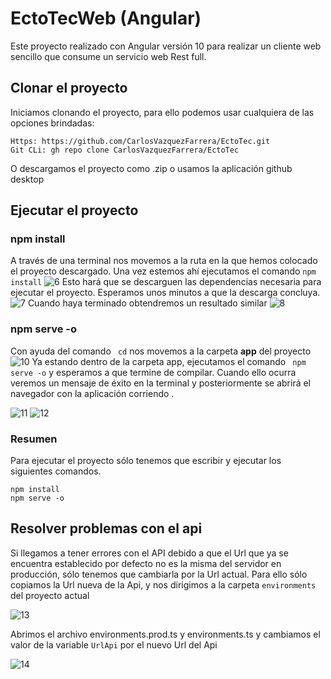 # EctoTecWeb (Angular)

Este proyecto realizado con Angular versión 10 para realizar un cliente web sencillo que consume un servicio web Rest full.

## Clonar el proyecto
Iniciamos clonando el proyecto, para ello podemos usar cualquiera de las opciones brindadas:
```shell
Https: https://github.com/CarlosVazquezFarrera/EctoTec.git
Git CLi: gh repo clone CarlosVazquezFarrera/EctoTec
```
O descargamos el proyecto como .zip o usamos la aplicación github desktop
## Ejecutar el proyecto

### npm install
A través de una terminal nos movemos a la ruta en la que hemos colocado el proyecto descargado. Una vez estemos ahí ejecutamos el comando  `npm install` 
![6](https://user-images.githubusercontent.com/28713740/111882056-07cf3400-8979-11eb-86fd-b0edcca0556a.PNG)
Esto hará que se descarguen las dependencias necesaria para ejecutar el proyecto.  Esperamos unos minutos a que la descarga concluya. 
![7](https://user-images.githubusercontent.com/28713740/111882132-73190600-8979-11eb-9b18-249c9eaf5018.PNG)
Cuando haya terminado obtendremos un resultado similar
![8](https://user-images.githubusercontent.com/28713740/111882170-b5424780-8979-11eb-8265-4902fc6cb5eb.PNG)

### npm serve -o
Con ayuda del comando ` cd`  nos movemos a la carpeta **app** del proyecto 
![10](https://user-images.githubusercontent.com/28713740/111882319-9db78e80-897a-11eb-8ec0-593a338ff5c5.PNG)
Ya estando dentro de la carpeta app, ejecutamos el comando   ` npm serve -o` y esperamos a que termine de compilar. Cuando ello ocurra veremos un mensaje de éxito en la terminal y posteriormente se abrirá el navegador con la aplicación corriendo .

![11](https://user-images.githubusercontent.com/28713740/111892156-71256600-89be-11eb-87a4-4c2274bdd8fc.PNG)
![12](https://user-images.githubusercontent.com/28713740/111892169-974b0600-89be-11eb-800b-eff101fe19a6.PNG)

### Resumen 
Para ejecutar el proyecto sólo tenemos que escribir y ejecutar los siguientes comandos.
```shell
npm install
npm serve -o
```
## Resolver problemas con el api
Si llegamos a tener errores con el API debido a que el Url que ya se encuentra establecido por defecto no es la misma del servidor en producción, sólo tenemos que cambiarla por la Url actual. Para ello sólo copiamos la Url nueva de la Api, y nos dirigimos a la carpeta  `environments`  del proyecto actual 

![13](https://user-images.githubusercontent.com/28713740/111892310-e9405b80-89bf-11eb-8aac-0a4ee0f2988b.PNG)
 
Abrimos el archivo environments.prod.ts y environments.ts y cambiamos el valor de la variable `UrlApi` por el nuevo Url del Api

![14](https://user-images.githubusercontent.com/28713740/111892397-c5c9e080-89c0-11eb-83ee-b5994fad537b.PNG)
